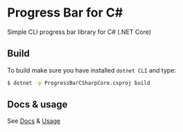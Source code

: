 # Progress Bar for C#
Simple CLI progress bar library for C# (.NET Core)

## Build
To build make sure you have installed `dotnet CLI` and type:
```sh
$ dotnet -p ProgressBarCSharpCore.csproj build
```

## Docs & usage
See [Docs](docs/docs.md) & [Usage](docs/usage.md)
